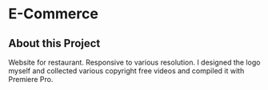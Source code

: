 # E-Commerce

## About this Project
Website for restaurant. Responsive to various resolution. I designed the logo myself and collected various copyright free videos
and compiled it with Premiere Pro.



